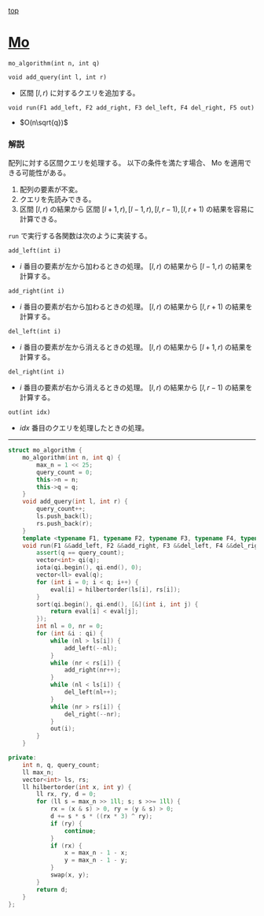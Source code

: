 [top](../README.md)

# [Mo](./mo.cpp)

`mo_algorithm(int n, int q)`

`void add_query(int l, int r)`
- 区間 $[l, r)$ に対するクエリを追加する。

`void run(F1 add_left, F2 add_right, F3 del_left, F4 del_right, F5 out)`
- $O(n\sqrt{q})$

### 解説
配列に対する区間クエリを処理する。
以下の条件を満たす場合、 Mo を適用できる可能性がある。

1. 配列の要素が不変。
2. クエリを先読みできる。
3. 区間 $[l, r)$ の結果から 区間 $[l+1, r), [l-1, r), [l, r-1), [l,r+1)$ の結果を容易に計算できる。

`run` で実行する各関数は次のように実装する。

`add_left(int i)`
- $i$ 番目の要素が左から加わるときの処理。 $[l, r)$ の結果から $[l-1, r)$ の結果を計算する。

`add_right(int i)`
- $i$ 番目の要素が右から加わるときの処理。 $[l, r)$ の結果から $[l, r+1)$ の結果を計算する。

`del_left(int i)`
- $i$ 番目の要素が左から消えるときの処理。 $[l, r)$ の結果から $[l+1, r)$ の結果を計算する。

`del_right(int i)`
- $i$ 番目の要素が右から消えるときの処理。 $[l, r)$ の結果から $[l, r-1)$ の結果を計算する。

`out(int idx)`
- $idx$ 番目のクエリを処理したときの処理。

---

```cpp
struct mo_algorithm {
    mo_algorithm(int n, int q) {
        max_n = 1 << 25;
        query_count = 0;
        this->n = n;
        this->q = q;
    }
    void add_query(int l, int r) {
        query_count++;
        ls.push_back(l);
        rs.push_back(r);
    }
    template <typename F1, typename F2, typename F3, typename F4, typename F5>
    void run(F1 &&add_left, F2 &&add_right, F3 &&del_left, F4 &&del_right, F5 &&out) {
        assert(q == query_count);
        vector<int> qi(q);
        iota(qi.begin(), qi.end(), 0);
        vector<ll> eval(q);
        for (int i = 0; i < q; i++) {
            eval[i] = hilbertorder(ls[i], rs[i]);
        }
        sort(qi.begin(), qi.end(), [&](int i, int j) {
            return eval[i] < eval[j];
        });
        int nl = 0, nr = 0;
        for (int &i : qi) {
            while (nl > ls[i]) {
                add_left(--nl);
            }
            while (nr < rs[i]) {
                add_right(nr++);
            }
            while (nl < ls[i]) {
                del_left(nl++);
            }
            while (nr > rs[i]) {
                del_right(--nr);
            }
            out(i);
        }
    }

private:
    int n, q, query_count;
    ll max_n;
    vector<int> ls, rs;
    ll hilbertorder(int x, int y) {
        ll rx, ry, d = 0;
        for (ll s = max_n >> 1ll; s; s >>= 1ll) {
            rx = (x & s) > 0, ry = (y & s) > 0;
            d += s * s * ((rx * 3) ^ ry);
            if (ry) {
                continue;
            }
            if (rx) {
                x = max_n - 1 - x;
                y = max_n - 1 - y;
            }
            swap(x, y);
        }
        return d;
    }
};

```